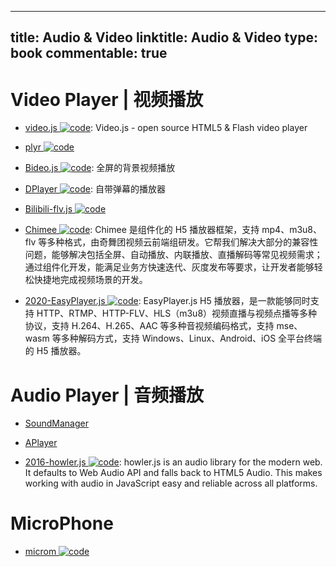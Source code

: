 
---
title: Audio & Video
linktitle: Audio & Video
type: book
commentable: true
---

# Video Player | 视频播放

- [video.js ![code](https://ng-tech.icu/assets/code.svg)](https://github.com/videojs/video.js): Video.js - open source HTML5 & Flash video player

- [plyr ![code](https://ng-tech.icu/assets/code.svg)](https://github.com/Selz/plyr)

- [Bideo.js ![code](https://ng-tech.icu/assets/code.svg)](https://rishabhp.github.io/bideo.js/): 全屏的背景视频播放

- [DPlayer ![code](https://ng-tech.icu/assets/code.svg)](https://github.com/DIYgod/DPlayer): 自带弹幕的播放器

- [Bilibili-flv.js ![code](https://ng-tech.icu/assets/code.svg)](https://github.com/Bilibili/flv.js)

- [Chimee ![code](https://ng-tech.icu/assets/code.svg)](http://chimee.org/): Chimee 是组件化的 H5 播放器框架，支持 mp4、m3u8、flv 等多种格式，由奇舞团视频云前端组研发。它帮我们解决大部分的兼容性问题，能够解决包括全屏、自动播放、内联播放、直播解码等常见视频需求；通过组件化开发，能满足业务方快速迭代、灰度发布等要求，让开发者能够轻松快捷地完成视频场景的开发。

- [2020-EasyPlayer.js ![code](https://ng-tech.icu/assets/code.svg)](https://www.npmjs.com/package/@easydarwin/easywasmplayer): EasyPlayer.js H5 播放器，是一款能够同时支持 HTTP、RTMP、HTTP-FLV、HLS（m3u8）视频直播与视频点播等多种协议，支持 H.264、H.265、AAC 等多种音视频编码格式，支持 mse、wasm 等多种解码方式，支持 Windows、Linux、Android、iOS 全平台终端的 H5 播放器。

# Audio Player | 音频播放

- [SoundManager](http://www.schillmania.com/projects/soundmanager2/demo/template/)

- [APlayer](https://github.com/DIYgod/APlayer)

- [2016-howler.js ![code](https://ng-tech.icu/assets/code.svg)](https://github.com/goldfire/howler.js): howler.js is an audio library for the modern web. It defaults to Web Audio API and falls back to HTML5 Audio. This makes working with audio in JavaScript easy and reliable across all platforms.

# MicroPhone

- [microm ![code](https://ng-tech.icu/assets/code.svg)](https://github.com/zzarcon/microm)

    